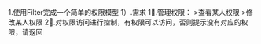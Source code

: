 1.使用Filter完成一个简单的权限模型
1）.需求
1⃣️.管理权限：
        >查看某人权限
        >修改某人权限
2⃣️.对权限访问进行控制，有权限可以访问，否则提示没有对应的权限，请返回